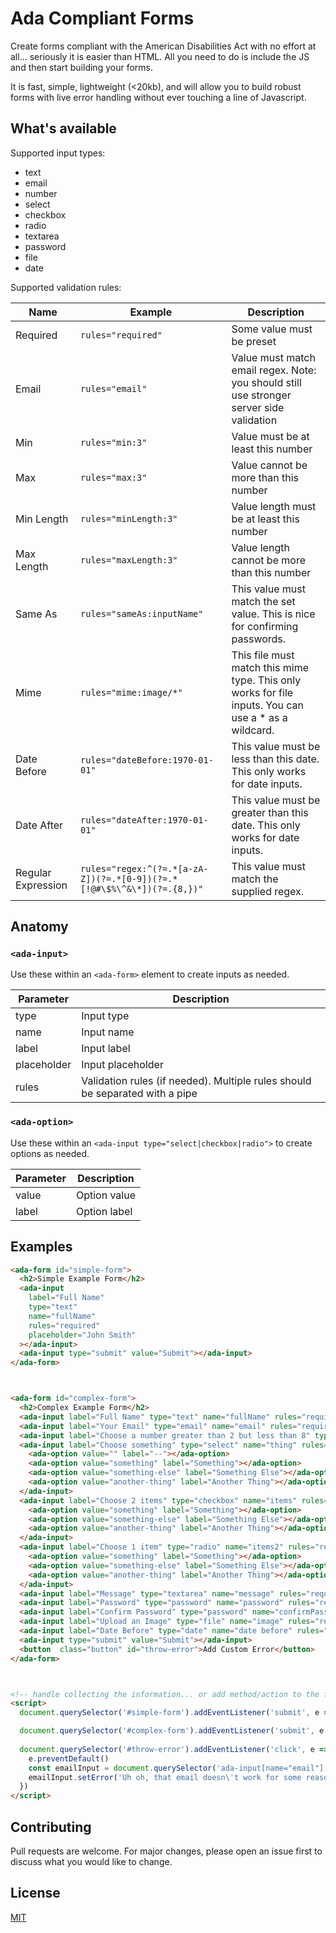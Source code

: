 # Ada Compliant Forms

Create forms compliant with the American Disabilities Act with no effort at all... seriously it is easier than HTML. All you need to do is include the JS and then start building your forms.

It is fast, simple, lightweight (<20kb), and will allow you to build robust forms with live error handling without ever touching a line of Javascript.



## What's available

Supported input types:
- text
- email
- number
- select
- checkbox
- radio
- textarea
- password
- file
- date

Supported validation rules:

| Name | Example | Description |
| --- | --- | --- |
| Required | `rules="required"` | Some value must be preset |
| Email | `rules="email"` | Value must match email regex. Note: you should still use stronger server side validation |
| Min | `rules="min:3"` | Value must be at least this number |
| Max | `rules="max:3"` | Value cannot be more than this number |
| Min Length | `rules="minLength:3"` | Value length must be at least this number |
| Max Length | `rules="maxLength:3"` | Value length cannot be more than this number |
| Same As | `rules="sameAs:inputName"` | This value must match the set value. This is nice for confirming passwords. |
| Mime | `rules="mime:image/*"` | This file must match this mime type. This only works for file inputs. You can use a * as a wildcard. |
| Date Before | `rules="dateBefore:1970-01-01"` | This value must be less than this date. This only works for date inputs. |
| Date After | `rules="dateAfter:1970-01-01"` | This value must be greater than this date. This only works for date inputs. |
| Regular Expression | `rules="regex:^(?=.*[a-zA-Z])(?=.*[0-9])(?=.*[!@#\$%\^&\*])(?=.{8,})"` | This value must match the supplied regex. |

## Anatomy

### `<ada-input>`

Use these within an `<ada-form>` element to create inputs as needed.

| Parameter | Description |
| --- | --- |
| type | Input type |
| name | Input name |
| label | Input label |
| placeholder | Input placeholder |
| rules | Validation rules (if needed). Multiple rules should be separated with a pipe |

### `<ada-option>`

Use these within an `<ada-input type="select|checkbox|radio">` to create options as needed.

| Parameter | Description |
| --- | --- |
| value | Option value |
| label | Option label |

## Examples

```html
<ada-form id="simple-form">
  <h2>Simple Example Form</h2>
  <ada-input 
    label="Full Name" 
    type="text" 
    name="fullName" 
    rules="required" 
    placeholder="John Smith"
  ></ada-input>
  <ada-input type="submit" value="Submit"></ada-input>
</ada-form>



<ada-form id="complex-form">
  <h2>Complex Example Form</h2>
  <ada-input label="Full Name" type="text" name="fullName" rules="required|minLength:2" placeholder="John Smith"></ada-input>
  <ada-input label="Your Email" type="email" name="email" rules="required|email" placeholder="email@mail.com"></ada-input>
  <ada-input label="Choose a number greater than 2 but less than 8" type="number" name="number" rules="required|min:3|max:7" placeholder="5"></ada-input>
  <ada-input label="Choose something" type="select" name="thing" rules="required">
    <ada-option value="" label="--"></ada-option>
    <ada-option value="something" label="Something"></ada-option>
    <ada-option value="something-else" label="Something Else"></ada-option>
    <ada-option value="another-thing" label="Another Thing"></ada-option>
  </ada-input>
  <ada-input label="Choose 2 items" type="checkbox" name="items" rules="required|min:2|max:2">
    <ada-option value="something" label="Something"></ada-option>
    <ada-option value="something-else" label="Something Else"></ada-option>
    <ada-option value="another-thing" label="Another Thing"></ada-option>
  </ada-input>
  <ada-input label="Choose 1 item" type="radio" name="items2" rules="required">
    <ada-option value="something" label="Something"></ada-option>
    <ada-option value="something-else" label="Something Else"></ada-option>
    <ada-option value="another-thing" label="Another Thing"></ada-option>
  </ada-input>
  <ada-input label="Message" type="textarea" name="message" rules="required|minLength:10|maxLength:100" placeholder="Leave me a nice message"></ada-input>
  <ada-input label="Password" type="password" name="password" rules="required|regex:^(?=.*[a-zA-Z])(?=.*[0-9])(?=.*[!@#\$%\^&\*])(?=.{8,})" placeholder="Enter your password"></ada-input>
  <ada-input label="Confirm Password" type="password" name="confirmPassword" rules="required|sameAs:password" placeholder="Confirm your password"></ada-input>
  <ada-input label="Upload an Image" type="file" name="image" rules="required|mime:image/*"></ada-input>
  <ada-input label="Date Before" type="date" name="date before" rules="required|dateBefore:2022-03-7|dateAfter:2022-03-01"></ada-input>
  <ada-input type="submit" value="Submit"></ada-input>
  <button  class="button" id="throw-error">Add Custom Error</button>
</ada-form>



<!-- handle collecting the information... or add method/action to the form and let your server handle everything -->
<script>
  document.querySelector('#simple-form').addEventListener('submit', e => alert(`Hello ${e.detail.fullName}`)

  document.querySelector('#complex-form').addEventListener('submit', e => console.log(e.detail))
  
  document.querySelector('#throw-error').addEventListener('click', e => {
    e.preventDefault()
    const emailInput = document.querySelector('ada-input[name="email"]')
    emailInput.setError('Uh oh, that email doesn\'t work for some reason')
  })
</script>
```

## Contributing
Pull requests are welcome. For major changes, please open an issue first to discuss what you would like to change.

## License
[MIT](https://choosealicense.com/licenses/mit/)